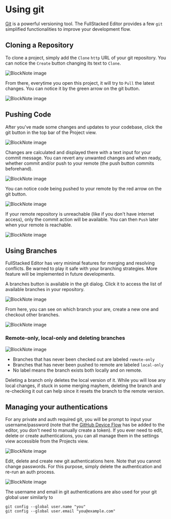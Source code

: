 # Using git

[Git](https://git-scm.com) is a powerful versioning tool. The FullStacked Editor provides a few `git` simplified functionalities to improve your development flow.

## Cloning a Repository

To clone a project, simply add the `Clone` `http` URL of your git repository. You can notice the `Create` button changing its text to `Clone`.

![BlockNote image](/images/git/cloning.png)

From there, everytime you open this project, it will try to `Pull` the latest changes. You can notice it by the green arrow on the git button.

![BlockNote image](/images/git/pulling.png)

## Pushing Code

After you've made some changes and updates to your codebase, click the git button in the top bar of the Project view.

![BlockNote image](/images/git/button.png)

Changes are calculated and displayed there with a text input for your commit message. You can revert any unwanted changes and when ready, whether commit and/or push to your remote (the push button commits beforehand).

![BlockNote image](/images/git/committing.png)

You can notice code being pushed to your remote by the red arrow on the git button.

![BlockNote image](/images/git/pushing.png)

If your remote repository is unreachable (like if you don't have internet access), only the commit action will be available. You can then `Push` later when your remote is reachable.

![BlockNote image](/images/git/remote-unreachable.png)

## Using Branches

FullStacked Editor has very minimal features for merging and resolving conflicts. Be warned to play it safe with your branching strategies. More feature will be implemented in future developments.

A branches button is available in the git dialog. Click it to access the list of available branches in your repository.

![BlockNote image](/images/git/branches-button.png)

From here, you can see on which branch your are, create a new one and checkout other branches.

![BlockNote image](/images/git/branches.png)

### Remote-only, local-only and deleting branches

![BlockNote image](/images/git/remote-local-branches.png)

*   Branches that has never been checked out are labeled `remote-only`
*   Branches that has never been pushed to remote are labeled `local-only`
*   No label means the branch exists both locally and on remote.

Deleting a branch only deletes the local version of it. While you will lose any local changes, if stuck in some merging mayhem, deleting the branch and re-checking it out can help since it resets the branch to the remote version.

## Managing your authentications

For any private and auth required git, you will be prompt to input your username/password (note that the [GitHub Device Flow](https://docs.github.com/en/apps/oauth-apps/building-oauth-apps/authorizing-oauth-apps#device-flow) has be added to the editor, you don't need to manually create a token). If you ever need to edit, delete or create authentications, you can all manage them in the settings view accessible from the Projects view.

![BlockNote image](/images/settings-button.png)

Edit, delete and create new git authentications here. Note that you cannot change passwords. For this purpose, simply delete the authentication and re-run an auth process.

![BlockNote image](/images/git/authentications.png)

The username and email in git authentications are also used for your git global user similarly to

```shellscript
git config --global user.name "you"
git config --global user.email "you@example.com"
```
